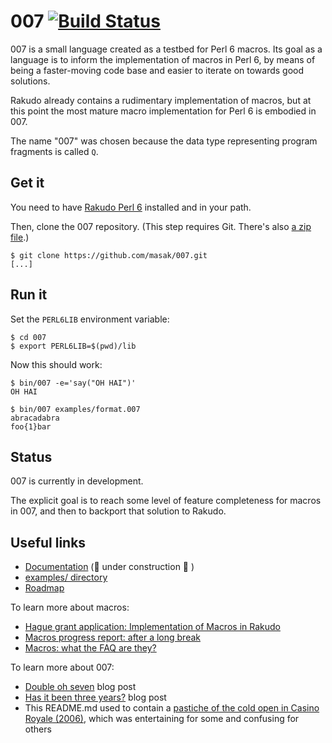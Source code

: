 # 007 [![Build Status](https://secure.travis-ci.org/masak/007.svg?branch=master)](http://travis-ci.org/masak/007)

007 is a small language created as a testbed for Perl 6 macros. Its goal as a
language is to inform the implementation of macros in Perl 6, by means of being
a faster-moving code base and easier to iterate on towards good solutions.

Rakudo already contains a rudimentary implementation of macros, but at this
point the most mature macro implementation for Perl 6 is embodied in 007.

The name "007" was chosen because the data type representing program fragments
is called `Q`.

## Get it

You need to have [Rakudo Perl 6](https://perl6.org/downloads/) installed and in
your path.

Then, clone the 007 repository. (This step requires Git. There's also [a zip
file](https://github.com/masak/007/archive/master.zip).)

```
$ git clone https://github.com/masak/007.git
[...]
```

## Run it

Set the `PERL6LIB` environment variable:

```
$ cd 007
$ export PERL6LIB=$(pwd)/lib
```

Now this should work:

```
$ bin/007 -e='say("OH HAI")'
OH HAI

$ bin/007 examples/format.007
abracadabra
foo{1}bar
```

## Status

007 is currently in development.

The explicit goal is to reach some level of feature completeness for macros in
007, and then to backport that solution to Rakudo.

## Useful links

* [Documentation](http://masak.github.io/007/) (🔧  under construction 🔧 )
* [examples/ directory](https://github.com/masak/007/tree/master/examples)
* [Roadmap](https://github.com/masak/007/blob/master/ROADMAP.md)

To learn more about macros:

* [Hague grant application: Implementation of Macros in Rakudo](http://news.perlfoundation.org/2011/09/hague-grant-application-implem.html)
* [Macros progress report: after a long break](http://strangelyconsistent.org/blog/macros-progress-report-after-a-long-break)
* [Macros: what the FAQ are they?](http://strangelyconsistent.org/blog/macros-what-the-faq-are-they)

To learn more about 007:

* [Double oh seven](http://strangelyconsistent.org/blog/double-oh-seven) blog post
* [Has it been three years?](http://strangelyconsistent.org/blog/has-it-been-three-years) blog post
* This README.md used to contain a [pastiche of the cold open in Casino Royale (2006)](https://github.com/masak/007/tree/master/documentation/bond-pastiche.md), which was entertaining for some and confusing for others
